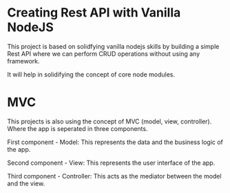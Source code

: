 # Creating Rest API with Vanilla NodeJS

This project is based on solidfying vanilla nodejs skills by building a simple Rest API where we can perform CRUD operations without using any framework. 

It will help in solidifying the concept of core node modules.


# MVC
This projects is also using the concept of MVC (model, view, controller). Where the app is seperated in three components. 

First component - Model:
This represents the data and the business logic of the app.

Second component - View: 
This represents the user interface of the app.

Third component - Controller: 
This acts as the mediator between the model and the view.